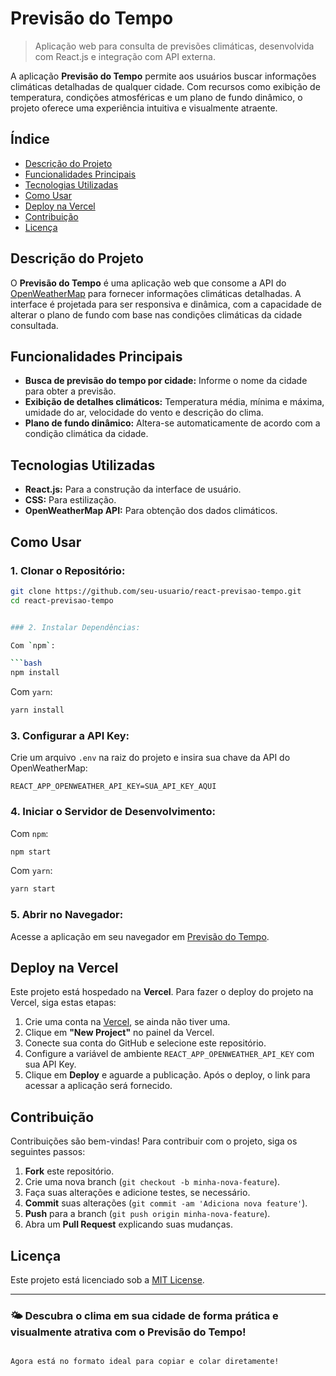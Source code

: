 # Previsão do Tempo

> Aplicação web para consulta de previsões climáticas, desenvolvida com React.js e integração com API externa.

A aplicação **Previsão do Tempo** permite aos usuários buscar informações climáticas detalhadas de qualquer cidade. Com recursos como exibição de temperatura, condições atmosféricas e um plano de fundo dinâmico, o projeto oferece uma experiência intuitiva e visualmente atraente.

## Índice

- [Descrição do Projeto](#descrição-do-projeto)
- [Funcionalidades Principais](#funcionalidades-principais)
- [Tecnologias Utilizadas](#tecnologias-utilizadas)
- [Como Usar](#como-usar)
- [Deploy na Vercel](#deploy-na-vercel)
- [Contribuição](#contribuição)
- [Licença](#licença)

## Descrição do Projeto

O **Previsão do Tempo** é uma aplicação web que consome a API do [OpenWeatherMap](https://openweathermap.org/api) para fornecer informações climáticas detalhadas. A interface é projetada para ser responsiva e dinâmica, com a capacidade de alterar o plano de fundo com base nas condições climáticas da cidade consultada.

## Funcionalidades Principais

- **Busca de previsão do tempo por cidade:** Informe o nome da cidade para obter a previsão.
- **Exibição de detalhes climáticos:** Temperatura média, mínima e máxima, umidade do ar, velocidade do vento e descrição do clima.
- **Plano de fundo dinâmico:** Altera-se automaticamente de acordo com a condição climática da cidade.

## Tecnologias Utilizadas

- **React.js:** Para a construção da interface de usuário.
- **CSS:** Para estilização.
- **OpenWeatherMap API:** Para obtenção dos dados climáticos.

## Como Usar

### 1. Clonar o Repositório:

```bash
git clone https://github.com/seu-usuario/react-previsao-tempo.git
cd react-previsao-tempo


### 2. Instalar Dependências:

Com `npm`:

```bash
npm install
```

Com `yarn`:

```bash
yarn install
```

### 3. Configurar a API Key:

Crie um arquivo `.env` na raiz do projeto e insira sua chave da API do OpenWeatherMap:

```env
REACT_APP_OPENWEATHER_API_KEY=SUA_API_KEY_AQUI
```

### 4. Iniciar o Servidor de Desenvolvimento:

Com `npm`:

```bash
npm start
```

Com `yarn`:

```bash
yarn start
```

### 5. Abrir no Navegador:

Acesse a aplicação em seu navegador em [Previsão do Tempo](https://react-previsao-tempo.vercel.app).

## Deploy na Vercel

Este projeto está hospedado na **Vercel**. Para fazer o deploy do projeto na Vercel, siga estas etapas:

1. Crie uma conta na [Vercel](https://vercel.com/), se ainda não tiver uma.
2. Clique em **"New Project"** no painel da Vercel.
3. Conecte sua conta do GitHub e selecione este repositório.
4. Configure a variável de ambiente `REACT_APP_OPENWEATHER_API_KEY` com sua API Key.
5. Clique em **Deploy** e aguarde a publicação. Após o deploy, o link para acessar a aplicação será fornecido.

## Contribuição

Contribuições são bem-vindas! Para contribuir com o projeto, siga os seguintes passos:

1. **Fork** este repositório.
2. Crie uma nova branch (`git checkout -b minha-nova-feature`).
3. Faça suas alterações e adicione testes, se necessário.
4. **Commit** suas alterações (`git commit -am 'Adiciona nova feature'`).
5. **Push** para a branch (`git push origin minha-nova-feature`).
6. Abra um **Pull Request** explicando suas mudanças.

## Licença

Este projeto está licenciado sob a [MIT License](https://opensource.org/licenses/MIT).

---

### 🌤️ **Descubra o clima em sua cidade de forma prática e visualmente atrativa com o Previsão do Tempo!**
```  

Agora está no formato ideal para copiar e colar diretamente!
